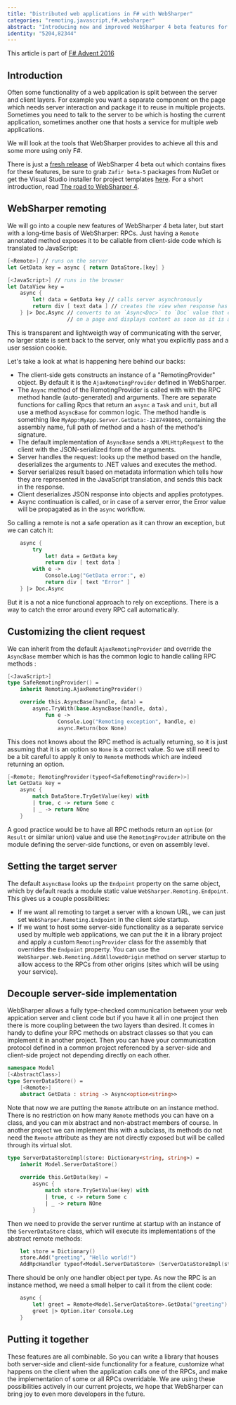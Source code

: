```yaml
---
title: "Distributed web applications in F# with WebSharper"
categories: "remoting,javascript,f#,websharper"
abstract: "Introducing new and improved WebSharper 4 beta features for RPCs: customizing both client and server side."
identity: "5204,82344"
---
```

This article is part of [F# Advent 2016](https://sergeytihon.wordpress.com/2016/10/23/f-advent-calendar-in-english-2016/)

## Introduction

Often some functionality of a web application is split between the server and client layers.
For example you want a separate component on the page which needs server interaction and package it to reuse in multiple projects.
Sometimes you need to talk to the server to be which is hosting the current application, sometimes another one that hosts a service for multiple web applications.

We will look at the tools that WebSharper provides to achieve all this and some more using only F#.

There is just a [fresh release](https://github.com/intellifactory/websharper/releases/tag/Zafir-4.0.151.28-beta5) of WebSharper 4 beta out which contains fixes for these features, be sure to grab `Zafir beta-5` packages from NuGet or get the Visual Studio installer for project templates [here](http://websharper.com/Zafir.FSharp.vsix).
For a short introduction, read [The road to WebSharper 4](http://websharper.com/blog-entry/5203/the-road-to-websharper-4).

## WebSharper remoting

We will go into a couple new features of WebSharper 4 beta later, but start with a long-time basis of WebSharper: RPCs.
Just having a `Remote` annotated method exposes it to be callable from client-side code which is translated to JavaScript:

```fsharp
[<Remote>] // runs on the server
let GetData key = async { return DataStore.[key] } 

[<JavaScript>] // runs in the browser
let DataView key =
	async { 
		let! data = GetData key // calls server asynchronously
		return div [ text data ] // creates the view when response has arrived
	} |> Doc.Async // converts to an `Async<Doc>` to `Doc` value that can be embedded
				   // on a page and displays content as soon as it is available
```

This is transparent and lightweigth way of communicating with the server, no larger state is sent back to the server, only what you explicitly pass and a user session cookie.

Let's take a look at what is happening here behind our backs:

* The client-side gets constructs an instance of a "RemotingProvider" object. By default it is the `AjaxRemotingProvider` defined in WebSharper.
* The `Async` method of the RemotingProvider is called with with the RPC method handle (auto-generated) and arguments. There are separate functions for calling Rpcs that return an `async` a `Task` and `unit`, but all use a method `AsyncBase` for common logic. The method handle is something like `MyApp:MyApp.Server.GetData:-1287498065`, containing the assembly name, full path of method and a hash of the method's signature.
* The default implementation of `AsyncBase` sends a `XMLHttpRequest` to the client with the JSON-serialized form of the arguments.
* Server handles the request: looks up the method based on the handle, deserializes the arguments to .NET values and executes the method.
* Server serializes result based on metadata information which tells how they are represented in the JavaScript translation, and sends this back in the response.
* Client deserializes JSON response into objects and applies prototypes.
* Async continuation is called, or in case of a server error, the Error value will be propagated as in the `async` workflow.	

So calling a remote is not a safe operation as it can throw an exception, but we can catch it:
	
```fsharp
	async {  
		try 
			let! data = GetData key 
			return div [ text data ]  
		with e ->
			Console.Log("GetData error:", e)
			return div [ text "Error" ]
	} |> Doc.Async
```

But it is a not a nice functional approach to rely on exceptions.
There is a way to catch the error around every RPC call automatically.

## Customizing the client request

We can inherit from the default `AjaxRemotingProvider` and override the `AsyncBase` member which is has the common logic to handle calling RPC methods :

```fsharp
[<JavaScript>]
type SafeRemotingProvider() =
    inherit Remoting.AjaxRemotingProvider()

	override this.AsyncBase(handle, data) =
        async.TryWith(base.AsyncBase(handle, data), 
            fun e -> 
                Console.Log("Remoting exception", handle, e)
                async.Return(box None)
```
				
This does not knows about the RPC method is actually returning, so it is just assuming that it is an option so `None` is a correct value.
So we still need to be a bit careful to apply it only to `Remote` methods which are indeed returning an option.

```fsharp
[<Remote; RemotingProvider(typeof<SafeRemotingProvider>)>]
let GetData key =
    async { 
		match DataStore.TryGetValue(key) with 
		| true, c -> return Some c
		| _ -> return NOne
	} 
```

A good practice would be to have all RPC methods return an `option` (or `Result` or similar union) value and use the `RemotingProvider` attribute on the module defining the server-side functions, or even on assembly level.

## Setting the target server

The default `AsyncBase` looks up the `Endpoint` property on the same object, which by default reads a module static value `WebSharper.Remoting.Endpoint`.
This gives us a couple possibilities:

* If we want all remoting to target a server with a known URL, we can just set `WebSharper.Remoting.Endpoint` in the client side startup.
* If we want to host some server-side functionality as a separate service used by multiple web applications, we can put the it in a library project and apply a custom `RemotingProvider` class for the assembly that overrides the `Endpoint` property. You can use the `WebSharper.Web.Remoting.AddAllowedOrigin` method on server startup to allow access to the RPCs from other origins (sites which will be using your service).
 
## Decouple server-side implementation

WebSharper allows a fully type-checked communication between your web appication server and client code but if you have it all in one project then there is more coupling between the two layers than desired.
It comes in handy to define your RPC methods on abstract classes so that you can implement it in another project.
Then you can have your communication protocol defined in a common project referenced by a server-side and client-side project not depending directly on each other.

```fsharp
namespace Model
[<AbstractClass>]
type ServerDataStore() =
	[<Remote>]
	abstract GetData : string -> Async<option<string>>
```

Note that now we are putting the `Remote` attribute on an instance method.
There is no restriction on how many `Remote` methods you can have on a class, and you can mix abstract and non-abstract members of course.
In another project we can implement this with a subclass, its methods do not need the `Remote` attribute as they are not directly exposed but will be called through its virtual slot.

```fsharp
type ServerDataStoreImpl(store: Dictionary<string, string>) = 
	inherit Model.ServerDataStore()
	
	override this.GetData(key) =
		async { 
			match store.TryGetValue(key) with 
			| true, c -> return Some c
			| _ -> return NOne
		}
```

Then we need to provide the server runtime at startup with an instance of the `ServerDataStore` class, which will execute its implementations of the abstract remote methods:

```fsharp
    let store = Dictionary()
    store.Add("greeting", "Hello world!")
	AddRpcHandler typeof<Model.ServerDataStore> (ServerDataStoreImpl(store))
```

There should be only one handler object per type. As now the RPC is an instance method, we need a small helper to call it from the client code: 

```fsharp
	async {
		let! greet = Remote<Model.ServerDataStore>.GetData("greeting")
		greet |> Option.iter Console.Log
	}
```

## Putting it together

These features are all combinable.
So you can write a library that houses both server-side and client-side functionality for a feature, customize what happens on the client when the application calls one of the RPCs, and make the implementation of some or all RPCs overridable.
We are using these possibilities actively in our current projects, we hope that WebSharper can bring joy to even more developers in the future.
